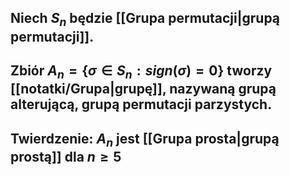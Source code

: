 ## Niech $S_n$ będzie [[Grupa permutacji|grupą permutacji]]. 
## Zbiór $A_n=\{\sigma\in S_n:sign(\sigma)=0\}$ tworzy [[notatki/Grupa|grupę]], nazywaną **grupą alterującą**, **grupą permutacji parzystych**.
## **Twierdzenie**: $A_n$ jest [[Grupa prosta|grupą prostą]] dla $n\geq5$
